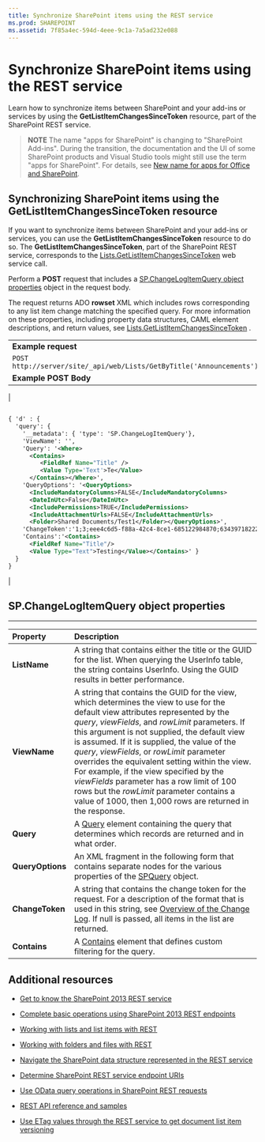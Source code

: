 ```yaml
---
title: Synchronize SharePoint items using the REST service
ms.prod: SHAREPOINT
ms.assetid: 7f85a4ec-594d-4eee-9c1a-7a5ad232e088
---
```



# Synchronize SharePoint items using the REST service
Learn how to synchronize items between SharePoint and your add-ins or services by using the **GetListItemChangesSinceToken** resource, part of the SharePoint REST service.
> **NOTE**
> The name "apps for SharePoint" is changing to "SharePoint Add-ins". During the transition, the documentation and the UI of some SharePoint products and Visual Studio tools might still use the term "apps for SharePoint". For details, see  [New name for apps for Office and SharePoint](new-name-for-apps-for-sharepoint.md#bk_newname). 
  
    
    


## Synchronizing SharePoint items using the GetListItemChangesSinceToken resource

If you want to synchronize items between SharePoint and your add-ins or services, you can use the **GetListItemChangesSinceToken** resource to do so. The **GetListItemChangesSinceToken**, part of the SharePoint REST service, corresponds to the  [Lists.GetListItemChangesSinceToken](https://msdn.microsoft.com/library/WebSvcLists.Lists.GetListItemChangesSinceToken.aspx) web service call.
  
    
    
Perform a **POST** request that includes a [SP.ChangeLogItemQuery object properties](#bk_props) object in the request body.
  
    
    
The request returns ADO **rowset** XML which includes rows corresponding to any list item change matching the specified query. For more information on these properties, including property data structures, CAML element descriptions, and return values, see [Lists.GetListItemChangesSinceToken](https://msdn.microsoft.com/library/WebSvcLists.Lists.GetListItemChangesSinceToken.aspx) .
  
    
    

||
|:-----|
|**Example request** <br/> |
| `POST http://server/site/_api/web/Lists/GetByTitle('Announcements')/GetListItemChangesSinceToken` <br/> |
|**Example POST Body** <br/> |
|```XML

{ 'd' : {
  'query': { 
    '__metadata': { 'type': 'SP.ChangeLogItemQuery'}, 
    'ViewName': '', 
    'Query': '<Where>
      <Contains>
         <FieldRef Name="Title" />
         <Value Type='Text'>Te</Value>
      </Contains></Where>',
    'QueryOptions': '<QueryOptions>
      <IncludeMandatoryColumns>FALSE</IncludeMandatoryColumns>
      <DateInUtc>False</DateInUtc>
      <IncludePermissions>TRUE</IncludePermissions>
      <IncludeAttachmentUrls>FALSE</IncludeAttachmentUrls>
      <Folder>Shared Documents/Test1</Folder></QueryOptions>', 
    'ChangeToken':'1;3;eee4c6d5-f88a-42c4-8ce1-685122984870;634397182229400000;3710', 
    'Contains':'<Contains>
      <FieldRef Name="Title"/>
      <Value Type="Text">Testing</Value></Contains>' } 
  } 
}
```

|
   

## SP.ChangeLogItemQuery object properties
<a name="bk_props"> </a>


****


|**Property**|**Description**|
|:-----|:-----|
|**ListName** <br/> |A string that contains either the title or the GUID for the list. When querying the UserInfo table, the string contains UserInfo. Using the GUID results in better performance.  <br/> |
|**ViewName** <br/> |A string that contains the GUID for the view, which determines the view to use for the default view attributes represented by the  _query_,  _viewFields_, and  _rowLimit_ parameters. If this argument is not supplied, the default view is assumed. If it is supplied, the value of the _query_,  _viewFields_, or  _rowLimit_ parameter overrides the equivalent setting within the view. For example, if the view specified by the _viewFields_ parameter has a row limit of 100 rows but the _rowLimit_ parameter contains a value of 1000, then 1,000 rows are returned in the response. <br/> |
|**Query** <br/> |A  [Query](http://msdn.microsoft.com/en-us/library/ms471093.aspx) element containing the query that determines which records are returned and in what order. <br/> |
|**QueryOptions** <br/> |An XML fragment in the following form that contains separate nodes for the various properties of the  [SPQuery](https://msdn.microsoft.com/library/Microsoft.SharePoint.SPQuery.aspx) object. <br/> |
|**ChangeToken** <br/> |A string that contains the change token for the request. For a description of the format that is used in this string, see  [Overview of the Change Log](http://msdn.microsoft.com/en-us/library/bb417456.aspx). If null is passed, all items in the list are returned.  <br/> |
|**Contains** <br/> |A  [Contains](http://msdn.microsoft.com/en-us/library/ms196501.aspx) element that defines custom filtering for the query. <br/> |
   

## Additional resources
<a name="bk_addresources"> </a>


-  [Get to know the SharePoint 2013 REST service](get-to-know-the-sharepoint-2013-rest-service.md)
    
  
-  [Complete basic operations using SharePoint 2013 REST endpoints](complete-basic-operations-using-sharepoint-2013-rest-endpoints.md)
    
  
-  [Working with lists and list items with REST](working-with-lists-and-list-items-with-rest.md)
    
  
-  [Working with folders and files with REST](working-with-folders-and-files-with-rest.md)
    
  
-  [Navigate the SharePoint data structure represented in the REST service](navigate-the-sharepoint-data-structure-represented-in-the-rest-service.md)
    
  
-  [Determine SharePoint REST service endpoint URIs](determine-sharepoint-rest-service-endpoint-uris.md)
    
  
-  [Use OData query operations in SharePoint REST requests](use-odata-query-operations-in-sharepoint-rest-requests.md)
    
  
-  [REST API reference and samples](http://msdn.microsoft.com/library/02128c70-9d27-4388-9374-a11bce68fdb8%28Office.15%29.aspx)
    
  
-  [Use ETag values through the REST service to get document list item versioning](http://msdn.microsoft.com/library/5f7e0579-46b7-44ab-b3b4-cdbc622dcd98%28Office.15%29.aspx)
    
  

  
    
    

